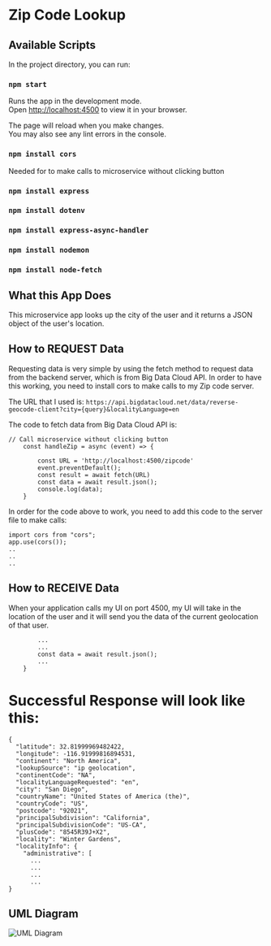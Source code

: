 # Zip Code Lookup

## Available Scripts

In the project directory, you can run:

### `npm start`

Runs the app in the development mode.\
Open [http://localhost:4500](http://localhost:4500) to view it in your browser.

The page will reload when you make changes.\
You may also see any lint errors in the console.

### `npm install cors`

Needed for to make calls to microservice without clicking button

### `npm install express`

### `npm install dotenv`

### `npm install express-async-handler`

### `npm install nodemon`

### `npm install node-fetch`

## What this App Does

This microservice app looks up the city of the user and it returns a JSON object of the user's location.

## How to REQUEST Data
Requesting data is very simple by using the fetch method to request data from the backend server, which is from Big Data Cloud API. In order
to have this working, you need to install cors to make calls to my Zip code server. 

The URL that I used is: `https://api.bigdatacloud.net/data/reverse-geocode-client?city={query}&localityLanguage=en`

The code to fetch data from Big Data Cloud API is: 
```JS
// Call microservice without clicking button
    const handleZip = async (event) => {
        
        const URL = 'http://localhost:4500/zipcode'
        event.preventDefault();
        const result = await fetch(URL)
        const data = await result.json();
        console.log(data);
    }
```

In order for the code above to work, you need to add this code to the server file to make calls:
```JS
import cors from "cors";
app.use(cors());
..
..
..
```
## How to RECEIVE Data
When your application calls my UI on port 4500, my UI will take in the location of the user and it will send you the data of the current 
geolocation of that user.
```JS   
        ...
        ...
        const data = await result.json();
        ...
    }
```
# Successful Response will look like this: 
```JS
{
  "latitude": 32.81999969482422,
  "longitude": -116.91999816894531,
  "continent": "North America",
  "lookupSource": "ip geolocation",
  "continentCode": "NA",
  "localityLanguageRequested": "en",
  "city": "San Diego",
  "countryName": "United States of America (the)",
  "countryCode": "US",
  "postcode": "92021",
  "principalSubdivision": "California",
  "principalSubdivisionCode": "US-CA",
  "plusCode": "8545R39J+X2",
  "locality": "Winter Gardens",
  "localityInfo": {
    "administrative": [
      ...
      ...
      ...
      ...
}
```
## UML Diagram
![UML Diagram](https://user-images.githubusercontent.com/13703308/236877383-c2a2fdf7-7b51-4d1d-b9f6-94c472b8c0c0.png)
